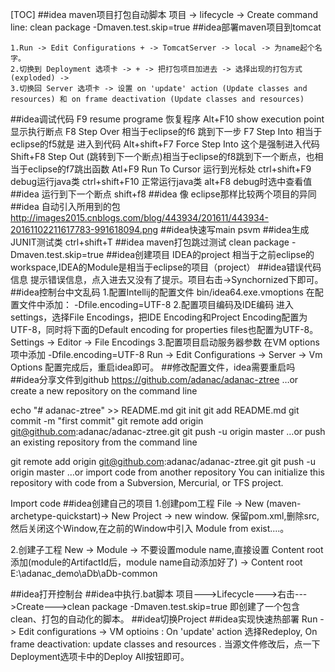 [TOC]
##idea maven项目打包自动脚本
项目 -> lifecycle -> Create
command line: clean package -Dmaven.test.skip=true
##idea部署maven项目到tomcat
```
1.Run -> Edit Configurations + -> TomcatServer -> local -> 为name起个名字。
2.切换到 Deployment 选项卡 -> + -> 把打包项目加进去 -> 选择出现的打包方式(exploded) -> 
3.切换回 Server 选项卡 -> 设置 on 'update' action (Update classes and resources) 和 on frame deactivation (Update classes and resources)
```
##idea调试代码
F9            resume programe 恢复程序
Alt+F10       show execution point 显示执行断点
F8            Step Over 相当于eclipse的f6      跳到下一步
F7            Step Into 相当于eclipse的f5就是  进入到代码
Alt+shift+F7  Force Step Into 这个是强制进入代码
Shift+F8      Step Out  (跳转到下一个断点)相当于eclipse的f8跳到下一个断点，也相当于eclipse的f7跳出函数
Atl+F9        Run To Cursor 运行到光标处
ctrl+shift+F9   debug运行java类
ctrl+shift+F10  正常运行java类
alt+F8          debug时选中查看值
##idea 运行到下一个断点
shift+f8
##idea 像 eclipse那样比较两个项目的异同
##idea 自动引入所用到的包
http://images2015.cnblogs.com/blog/443934/201611/443934-20161102211617783-991618094.png
##idea快速写main
psvm
##idea生成JUNIT测试类
ctrl+shift+T
##idea maven打包跳过测试
clean package -Dmaven.test.skip=true
##idea创建项目
IDEA的project 相当于之前eclipse的workspace,IDEA的Module是相当于eclipse的项目（project）
##idea错误代码信息
提示错误信息，点入进去又没有了提示。项目右击->Synchornized下即可。
##idea控制台中文乱码
1.配置Intellij的配置文件
bin/idea64.exe.vmoptions
在配置文件中添加：
-Dfile.encoding=UTF-8
2.配置项目编码及IDE编码
进入settings，选择File Encodings，把IDE Encoding和Project Encoding配置为UTF-8，同时将下面的Default encoding for properties files也配置为UTF-8。
Settings -> Editor -> File Encodings
3.配置项目启动服务器参数
在VM options 项中添加
-Dfile.encoding=UTF-8
Run -> Edit Configurations -> Server -> Vm Options
配置完成后，重启idea即可。
##修改配置文件，idea需要重启吗
##idea分享文件到github
https://github.com/adanac/adanac-ztree
…or create a new repository on the command line

echo "# adanac-ztree" >> README.md
git init
git add README.md
git commit -m "first commit"
git remote add origin git@github.com:adanac/adanac-ztree.git
git push -u origin master
…or push an existing repository from the command line

git remote add origin git@github.com:adanac/adanac-ztree.git
git push -u origin master
…or import code from another repository
You can initialize this repository with code from a Subversion, Mercurial, or TFS project.

Import code
##idea创建自己的项目
1.创建pom工程
File -> New (maven-archetype-quickstart)-> New Project -> new window.
保留pom.xml,删除src,然后关闭这个Window,在之前的Window中引入 Module from exist....。

2.创建子工程
New -> Module -> 不要设置module name,直接设置 Content root 添加\(module的ArtifactId后，module name自动添加好了)
              -> Content root E:\adanac_demo\aDb\aDb-common

##idea打开控制台
##idea中执行.bat脚本
项目--->Lifecycle--->右击--->Create--->clean package -Dmaven.test.skip=true 即创建了一个包含clean、打包的自动化的脚本。
##idea切换Project
##idea实现快速热部署
Run -> Edit configurations -> VM optioins : On 'update' action 选择Redeploy, On frame deactivation: update classes and resources .
当源文件修改后，点一下Deployment选项卡中的Deploy All按钮即可。


